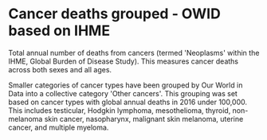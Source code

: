 # Cancer deaths grouped - OWID based on IHME

Total annual number of deaths from cancers (termed 'Neoplasms' within the IHME, Global Burden of Disease Study). This measures cancer deaths across both sexes and all ages.

Smaller categories of cancer types have been grouped by Our World in Data into a collective category 'Other cancers'. This grouping was set based on cancer types with global annual deaths in 2016 under 100,000. This includes testicular, Hodgkin lymphoma, mesothelioma, thyroid, non-melanoma skin cancer, nasopharynx, malignant skin melanoma, uterine cancer, and multiple myeloma.